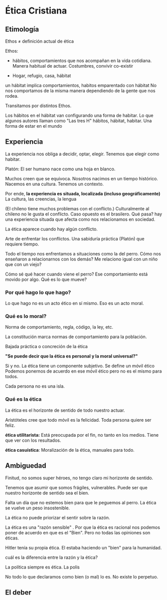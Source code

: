 # Ética Cristiana

## Etimología

Ethos $\neq$ definición actual de ética

Ethos: 
* hábitos, comportamientos que nos acompañan en la vida cotidiana. 
Manera habitual de actuar. Costumbres, convivir co-existir

* Hogar, refugio, casa, hábitat

un hábitat implica comportamientos, habitos emparentado con hábitat
No nos comportamos de la misma manera dependiendo de la gente que nos
rodea.

Transitamos por distintos Ethos.

Los hábitos en el hábitat van configurando una forma de habitar. Lo
que algunos autores llaman como "Las tres H" hábitos, hábitat, habitar. 
Una forma de estar en el mundo

## Experiencia

La experiencia nos obliga a decidir, optar, elegir. Tenemos que elegir como
habitar.

Platón: El ser humano nace como una hoja en blanco.

Muchos creen que se equivoca. Nosotros nacimos en un tiempo histórico. Nacemos
en una cultura. Tenemos un contexto.

Por ende, **la experiencia es situada, localizada (incluso geográficamente)**
La cultura, las creencias, la lengua

(El chileno tiene muchos problemas con el conflicto.) Culturalmente al chileno
no le gusta el conflicto. Caso opuesto es el brasilero. Qué pasa? hay una
experiencia situada que afecta como nos relacionamos en sociedad.

La ética aparece cuando hay algún conflicto.

Arte de enfrentar los conflictos. Una sabiduría práctica (Platón) que requiere 
tiempo.

Todo el tiempo nos enfrentamos a situaciones como la del perro. Cómo nos
enseñaron a relacionarnos con los demás? Me relaciono igual con un niño que
con un viejo?

Cómo sé qué hacer cuando viene el perro? Ese comportamiento está movido por
algo. Qué es lo que mueve?

### Por qué hago lo que hago?

Lo que hago no es un acto ético en sí mismo. Eso es un acto moral.

### Qué es lo moral?

Norma de comportamiento, regla, código, la ley, etc.

La constitución marca normas de comportamiento para la población.

Bajada práctica o concreción de la ética

**"Se puede decir que la ética es personal y la moral universal?"**

Si y no. La ética tiene un componente subjetivo. Se define un móvil ético
Podemos ponernos de acuerdo en ese móvil ético pero no es el mismo para todos.

Cada persona no es una isla.

### Qué es la ética

La ética es el horizonte de sentido de todo nuestro actuar.

Aristóteles cree que todo móvil es la felicidad. Toda persona quiere ser feliz.

**ética utilitarista:** Está preocupada por el fin, no tanto en los medios.
Tiene que ver con los resultados.

**ética casuística**: Moralización de la ética, manuales para todo.

## Ambiguedad

Finitud, no somos super héroes, no tengo claro mi horizonte de sentido.

Tenemos que asumir que somos frágiles, vulnerables. Puede ser que nuestro
horizonte de sentido sea el bien.

Falta un día que no estemos bien para que le peguemos al perro. La ética se
vuelve un peso insostenible.

La ética no puede priorizar el sentir sobre la razón.

La ética es una "razón sensible" . Por que la ética es racional nos podemos
poner de acuerdo en que es el "Bien". Pero no todas las opiniones son éticas.

Hitler tenía su propia ética. El estaba haciendo un "bien" para la humanidad.

cuál es la diferencia entre la razón y la ética?

La política siempre es ética. La polis

No todo lo que declaramos como bien (o mal) lo es. No existe lo perpetuo.

## El deber


